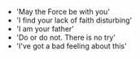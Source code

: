 - 'May the Force be with you'
- 'I find your lack of faith disturbing'
- 'I am your father'
- 'Do or do not.  There is no try'
- 'I've got a bad feeling about this'
